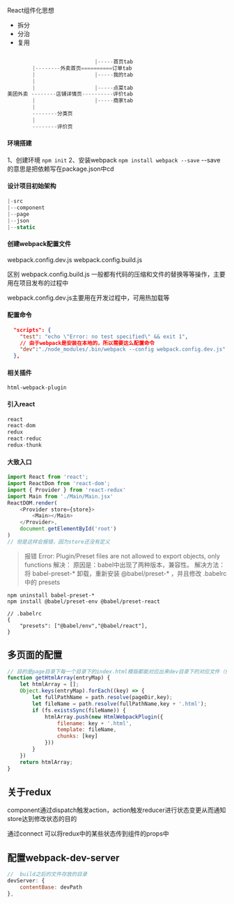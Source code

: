 React组件化思想
 * 拆分
 * 分治
 * 复用

```js

                            |-----首页tab
        |--------外卖首页==========订单tab
        |                   |-----我的tab
        |
        |                   |-----点菜tab
美团外卖 --------店铺详情页----------评价tab
        |                   |-----商家tab
        |
        --------分类页
        |
        --------评价页
```

#### 环境搭建
1、创建环境
```npm init```
2、安装webpack
```npm install webpack --save```
--save 的意思是把依赖写在package.json中cd 

#### 设计项目初始架构
```js
|-src
|--component
|--page
|--json
|--static   
```
#### 创建webpack配置文件
webpack.config.dev.js
webpack.config.build.js

区别 webpack.config.build.js 一般都有代码的压缩和文件的替换等等操作，主要用在项目发布的过程中

webpack.config.dev.js主要用在开发过程中，可用热加载等

#### 配置命令
```json
  "scripts": {
    "test": "echo \"Error: no test specified\" && exit 1",
    // 由于webpack是安装在本地的，所以需要这么配置命令
    "dev":"./node_modules/.bin/webpack --config webpack.config.dev.js" 
  },
```
#### 相关插件
```
html-webpack-plugin
```
#### 引入react
```js
react
react-dom
redux
react-reduc
redux-thunk
```

#### 大致入口
```js
import React from 'react';
import ReactDom from 'react-dom';
import { Provider } from 'react-redux'
import Main from './Main/Main.jsx'
ReactDOM.render(
    <Provider store={store}>
        <Main></Main>
    </Provider>,
    document.getElementById('root')
)
// 但是这样会报错，因为store还没有定义
```

>报错 Error: Plugin/Preset files are not allowed to export objects, only functions
解决：
原因是：babel中出现了两种版本，兼容性。
解决方法：
将 babel-preset-* 卸载，重新安装 @babel/preset-* ，并且修改 .babelrc 中的 presets
```
npm uninstall babel-preset-*
npm install @babel/preset-env @babel/preset-react
```
```
// .babelrc
{
    "presets": ["@babel/env","@babel/react"],
}
```

## 多页面的配置
```js
// 目的是page目录下每一个目录下的index.html模版都能对应出来dev目录下的对应文件（做到多出口）
function getHtmlArray(entryMap) {
    let htmlArray = [];
    Object.keys(entryMap).forEach((key) => {
        let fullPathName = path.resolve(pageDir,key);
        let fileName = path.resolve(fullPathName,key + '.html');
        if (fs.existsSync(fileName)) {
            htmlArray.push(new HtmlWebpackPlugin({
                filename: key + '.html',
                template: fileName,
                chunks: [key]
            }))
        }
    })
    return htmlArray;
}
```

## 关于redux
component通过dispatch触发action，action触发reducer进行状态变更从而通知store达到修改状态的目的

通过connect 可以将redux中的某些状态传到组件的props中

## 配置webpack-dev-server
```js
//  build之后的文件存放的目录
devServer: {
    contentBase: devPath
},
```
